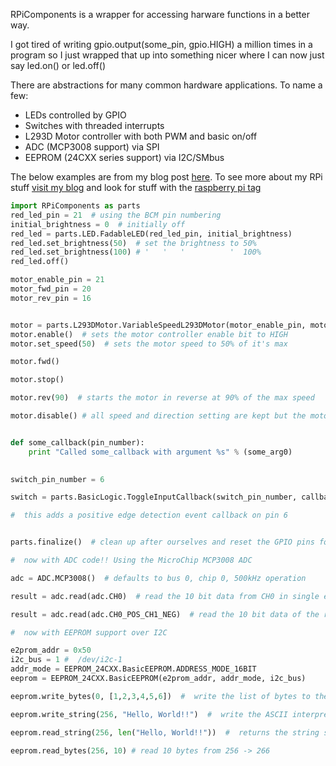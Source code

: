 RPiComponents is a wrapper for accessing harware functions in a better way. 

I got tired of writing gpio.output(some_pin, gpio.HIGH) a million times in a program
so I just wrapped that up into something nicer where I can now just say led.on() or led.off()

There are abstractions for many common hardware applications. To name a few:

* LEDs controlled by GPIO
* Switches with threaded interrupts
* L293D Motor controller with both PWM and basic on/off
* ADC (MCP3008 support) via SPI
* EEPROM (24CXX series support) via I2C/SMbus

The below examples are from my blog post [here](http://jacobncalvert.com/blog/post/raspberry-pi-and-gpio-updates).
To see more about my RPi stuff [visit my blog](http://jacobncalvert.com/blog/) and look for stuff with the [raspberry pi tag](http://jacobncalvert.com/blog/post/?tag=raspberry%20pi)

```python
import RPiComponents as parts
red_led_pin = 21  # using the BCM pin numbering
initial_brightness = 0  # initially off
red_led = parts.LED.FadableLED(red_led_pin, initial_brightness)
red_led.set_brightness(50)  # set the brightness to 50%
red_led.set_brightness(100) # '   '   '          '  100%
red_led.off()

motor_enable_pin = 21
motor_fwd_pin = 20
motor_rev_pin = 16


motor = parts.L293DMotor.VariableSpeedL293DMotor(motor_enable_pin, motor_fwd_pin, motor_rev_pin)
motor.enable()  # sets the motor controller enable bit to HIGH
motor.set_speed(50)  # sets the motor speed to 50% of it's max

motor.fwd()

motor.stop()

motor.rev(90)  # starts the motor in reverse at 90% of the max speed

motor.disable() # all speed and direction setting are kept but the motor will stop


def some_callback(pin_number):
    print "Called some_callback with argument %s" % (some_arg0)

        
switch_pin_number = 6

switch = parts.BasicLogic.ToggleInputCallback(switch_pin_number, callback=some_callback)

#  this adds a positive edge detection event callback on pin 6


parts.finalize()  # clean up after ourselves and reset the GPIO pins for some other use

#  now with ADC code!! Using the MicroChip MCP3008 ADC

adc = ADC.MCP3008()  # defaults to bus 0, chip 0, 500kHz operation

result = adc.read(adc.CH0)  # read the 10 bit data from CH0 in single ended operation

result = adc.read(adc.CH0_POS_CH1_NEG)  # read the 10 bit data of the range between CH0+ and CH1-

#  now with EEPROM support over I2C

e2prom_addr = 0x50
i2c_bus = 1 #  /dev/i2c-1
addr_mode = EEPROM_24CXX.BasicEEPROM.ADDRESS_MODE_16BIT
eeprom = EEPROM_24CXX.BasicEEPROM(e2prom_addr, addr_mode, i2c_bus)

eeprom.write_bytes(0, [1,2,3,4,5,6])  #  write the list of bytes to the storage device starting at storage position 0

eeprom.write_string(256, "Hello, World!!")  #  write the ASCII interpretation of the string start at position 256 

eeprom.read_string(256, len("Hello, World!!"))  #  returns the string stored at 256 and of length len(...)

eeprom.read_bytes(256, 10) # read 10 bytes from 256 -> 266


```
